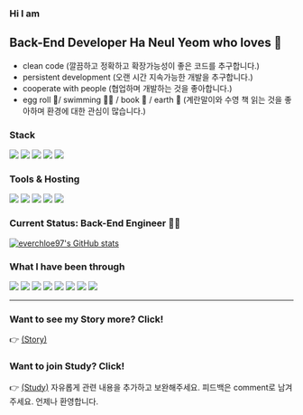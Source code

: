 ### Hi I am 
## Back-End Developer Ha Neul Yeom who loves 💙
  * clean code (깔끔하고 정확하고 확장가능성이 좋은 코드를 추구합니다.)
  * persistent development (오랜 시간 지속가능한 개발을 추구합니다.)
  * cooperate with people (협업하며 개발하는 것을 좋아합니다.)
  * egg roll 🧈/ swimming 🏊‍♂️ / book 📖 / earth 🌱 (계란말이와 수영 책 읽는 것을 좋아하며 환경에 대한 관심이 많습니다.)

### Stack
<div aligin="center">
<img src="https://img.shields.io/badge/nestjs-%23E0234E.svg?style=for-the-badge&logo=nestjs&logoColor=white" />
<img src="https://img.shields.io/badge/JavaScript-F7DF1E?style=for-the-badge&logo=javascript&logoColor=black" />
<img src="https://img.shields.io/badge/TypeScript-007ACC?style=for-the-badge&logo=typescript&logoColor=white" />
<img src="https://img.shields.io/badge/docker-%230db7ed.svg?style=for-the-badge&logo=docker&logoColor=white" />
<img src="https://img.shields.io/badge/Linux-FCC624?style=for-the-badge&logo=linux&logoColor=black" />
</div>

### Tools & Hosting
<div aligin="center">
<img src="https://img.shields.io/badge/jira-%230A0FFF.svg?style=for-the-badge&logo=jira&logoColor=white" />
<img src="https://img.shields.io/badge/Notion-%23000000.svg?style=for-the-badge&logo=notion&logoColor=white" />
<img src="https://img.shields.io/badge/git-%23F05033.svg?style=for-the-badge&logo=git&logoColor=white" />
<img src="https://img.shields.io/badge/bitbucket-%230047B3.svg?style=for-the-badge&logo=bitbucket&logoColor=white" />
<img src="https://img.shields.io/badge/AWS-%23FF9900.svg?style=for-the-badge&logo=amazon-aws&logoColor=white"/>
</div>

### Current Status: Back-End Engineer 👩‍💻

[![everchloe97's GitHub stats](https://github-readme-stats.vercel.app/api?username=everchloe97)](https://github.com/everchloe97/github-readme-stats)

### What I have been through
<div aligin="center">
<img src="https://img.shields.io/badge/Java-ED8B00?style=for-the-badge&logo=java&logoColor=white" />
<img src="https://img.shields.io/badge/Spring-6DB33F?style=for-the-badge&logo=spring&logoColor=white" />
<img src="https://img.shields.io/badge/Spring_Boot-F2F4F9?style=for-the-badge&logo=spring-boot" /> 
<img src="https://img.shields.io/badge/Oracle-F80000?style=for-the-badge&logo=oracle&logoColor=white" /> 
<img src="https://img.shields.io/badge/Python-3776AB?style=for-the-badge&logo=python&logoColor=white" />
<img src="https://img.shields.io/badge/Numpy-777BB4?style=for-the-badge&logo=numpy&logoColor=white" /> 
<img src="https://img.shields.io/badge/Pandas-2C2D72?style=for-the-badge&logo=pandas&logoColor=white" /> 
<img src="https://img.shields.io/badge/Jupyter-F37626.svg?&style=for-the-badge&logo=Jupyter&logoColor=white" />
</div>

*****************

<!-- ### Want to see my CV? Click! -->
<!-- 👉 <a href="https://developer-haneul.notion.site/77760ce319974cfe9c7d4311fe6773ff">(CV)</a>
 -->
### Want to see my Story more? Click!
👉 <a href="https://velog.io/@everchloe97">(Story)</a>

### Want to join Study? Click!
👉 <a href="https://developer-haneul.notion.site/CS-study-ce3d4884859340fca29bd6e98ed75f6b">(Study)</a>
자유롭게 관련 내용을 추가하고 보완해주세요. 피드백은 comment로 남겨주세요. 언제나 환영합니다.

